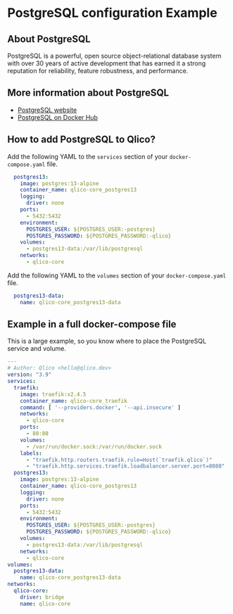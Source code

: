 # PostgreSQL configuration Example

## About PostgreSQL

PostgreSQL is a powerful, open source object-relational database system with
over 30 years of active development that has earned it a strong reputation for
reliability, feature robustness, and performance.

## More information about PostgreSQL

* [PostgreSQL website](https://www.postgresql.org/)
* [PostgreSQL on Docker Hub](https://hub.docker.com/_/postgres)

## How to add PostgreSQL to Qlico?

Add the following YAML to the `services` section of your `docker-compose.yaml`
file.

```yaml
  postgres13:
    image: postgres:13-alpine
    container_name: qlico-core_postgres13
    logging:
      driver: none
    ports:
      - 5432:5432
    environment:
      POSTGRES_USER: ${POSTGRES_USER:-postgres}
      POSTGRES_PASSWORD: ${POSTGRES_PASSWORD:-qlico}
    volumes:
      - postgres13-data:/var/lib/postgresql
    networks:
      - qlico-core
```

Add the following YAML to the `volumes` section of your `docker-compose.yaml`
file.

```yaml
  postgres13-data:
    name: qlico-core_postgres13-data
```

## Example in a full docker-compose file

This is a large example, so you know where to place the PostgreSQL service and
volume.

```yaml
---
# Author: Qlico <hello@qlico.dev>
version: "3.9"
services:
  traefik:
    image: traefik:v2.4.5
    container_name: qlico-core_traefik
    command: [ '--providers.docker', '--api.insecure' ]
    networks:
      - qlico-core
    ports:
      - 80:80
    volumes:
      - /var/run/docker.sock:/var/run/docker.sock
    labels:
      - "traefik.http.routers.traefik.rule=Host(`traefik.qlico`)"
      - "traefik.http.services.traefik.loadbalancer.server.port=8080"
  postgres13:
    image: postgres:13-alpine
    container_name: qlico-core_postgres13
    logging:
      driver: none
    ports:
      - 5432:5432
    environment:
      POSTGRES_USER: ${POSTGRES_USER:-postgres}
      POSTGRES_PASSWORD: ${POSTGRES_PASSWORD:-qlico}
    volumes:
      - postgres13-data:/var/lib/postgresql
    networks:
      - qlico-core
volumes:
  postgres13-data:
    name: qlico-core_postgres13-data
networks:
  qlico-core:
    driver: bridge
    name: qlico-core
```
